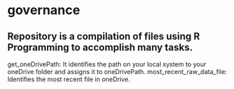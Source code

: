 # governance

## Repository is a compilation of files using R Programming to accomplish many tasks.

get_oneDrivePath: It identifies the path on your local system to your oneDrive folder and assigns it to oneDrivePath. 
most_recent_raw_data_file: Identifies the most recent file in oneDrive.


